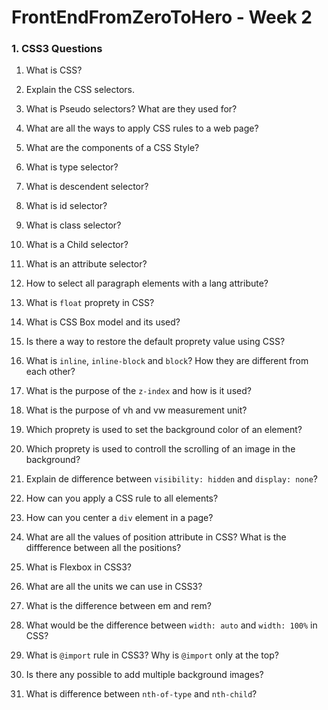 # FrontEndFromZeroToHero - Week 2

### 1. CSS3 Questions

1. What is CSS?

1. Explain the CSS selectors.

2. What is Pseudo selectors? What are they used for?

3. What are all the ways to apply CSS rules to a web page?

3. What are the components of a CSS Style?

3. What is type selector?

3. What is descendent selector? 

3. What is id selector? 

3. What is class selector?

4. What is a Child selector?

4. What is an attribute selector?

4. How to select all paragraph elements with a lang attribute?

5. What is ``float`` proprety in CSS?

6. What is CSS Box model and its used?  

7. Is there a way to restore the default proprety value using CSS?

8. What is ``inline``, ``inline-block`` and ``block``? How they are different from each other?

9. What is the purpose of the ``z-index`` and how is it used?

9. What is the purpose of vh and vw measurement unit?

9. Which proprety is used to set the background color of an element?

9. Which proprety is used to controll the scrolling of an image in the background?

10. Explain de difference between ``visibility: hidden`` and ``display: none``?

11. How can you apply a CSS rule to all elements?

12. How can you center a ``div`` element in a page?

13. What are all the values of position attribute in CSS? What is the diffference between all the positions?

14. What is Flexbox in CSS3? 

15. What are all the units we can use in CSS3?

16. What is the difference between em and rem?

17.  What would be the difference between ``width: auto`` and ``width: 100%`` in  CSS?

18. What is ``@import`` rule in CSS3? Why is ``@import`` only at the top?

19. Is there any possible to add multiple background images?

20. What is difference between ``nth-of-type`` and ``nth-child``?


